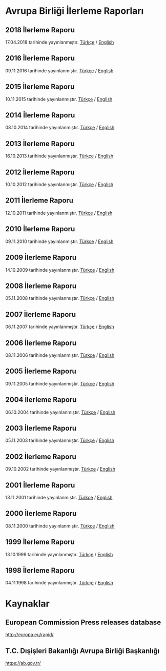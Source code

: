 # Avrupa Birliği İlerleme Raporları

## 2018 İlerleme Raporu
17.04.2018 tarihinde yayınlanmıştır. [Türkçe](raporlar/2018.tr.pdf) / [English](raporlar/2018.en.pdf)

## 2016 İlerleme Raporu
09.11.2016 tarihinde yayınlanmıştır. [Türkçe](raporlar/2016.tr.pdf) / [English](raporlar/2016.en.pdf)

## 2015 İlerleme Raporu
10.11.2015 tarihinde yayınlanmıştır. [Türkçe](raporlar/2015.tr.pdf) / [English](raporlar/2015.en.pdf)

## 2014 İlerleme Raporu
08.10.2014 tarihinde yayınlanmıştır. [Türkçe](raporlar/2014.tr.pdf) / [English](raporlar/2014.en.pdf)

## 2013 İlerleme Raporu
16.10.2013 tarihinde yayınlanmıştır. [Türkçe](raporlar/2013.tr.pdf) / [English](raporlar/2013.en.pdf)

## 2012 İlerleme Raporu
10.10.2012 tarihinde yayınlanmıştır. [Türkçe](raporlar/2012.tr.pdf) / [English](raporlar/2012.en.pdf)

## 2011 İlerleme Raporu
12.10.2011 tarihinde yayınlanmıştır. [Türkçe](raporlar/2011.tr.pdf) / [English](raporlar/2011.en.pdf)

## 2010 İlerleme Raporu
09.11.2010 tarihinde yayınlanmıştır. [Türkçe](raporlar/2010.tr.pdf) / [English](raporlar/2010.en.pdf)

## 2009 İlerleme Raporu
14.10.2009 tarihinde yayınlanmıştır. [Türkçe](raporlar/2009.tr.pdf) / [English](raporlar/2009.en.pdf)

## 2008 İlerleme Raporu
05.11.2008 tarihinde yayınlanmıştır. [Türkçe](raporlar/2008.tr.pdf) / [English](raporlar/2008.en.pdf)

## 2007 İlerleme Raporu
06.11.2007 tarihinde yayınlanmıştır. [Türkçe](raporlar/2007.tr.pdf) / [English](raporlar/2007.en.pdf)

## 2006 İlerleme Raporu
08.11.2006 tarihinde yayınlanmıştır. [Türkçe](raporlar/2006.tr.pdf) / [English](raporlar/2006.en.pdf)

## 2005 İlerleme Raporu
09.11.2005 tarihinde yayınlanmıştır. [Türkçe](raporlar/2005.tr.pdf) / [English](raporlar/2005.en.pdf)

## 2004 İlerleme Raporu
06.10.2004 tarihinde yayınlanmıştır. [Türkçe](raporlar/2004.tr.pdf) / [English](raporlar/2004.en.pdf)

## 2003 İlerleme Raporu
05.11.2003 tarihinde yayınlanmıştır. [Türkçe](raporlar/2003.tr.pdf) / [English](raporlar/2003.en.pdf)

## 2002 İlerleme Raporu
09.10.2002 tarihinde yayınlanmıştır. [Türkçe](raporlar/2002.tr.pdf) / [English](raporlar/2002.en.pdf)

## 2001 İlerleme Raporu
13.11.2001 tarihinde yayınlanmıştır. [Türkçe](raporlar/2001.tr.pdf) / [English](raporlar/2001.en.pdf)

## 2000 İlerleme Raporu
08.11.2000 tarihinde yayınlanmıştır. [Türkçe](raporlar/2000.tr.pdf) / [English](raporlar/2000.en.pdf)

## 1999 İlerleme Raporu
13.10.1999 tarihinde yayınlanmıştır. [Türkçe](raporlar/1999.tr.pdf) / [English](raporlar/1999.en.pdf)

## 1998 İlerleme Raporu
04.11.1998 tarihinde yayınlanmıştır. [Türkçe](raporlar/1998.tr.pdf) / [English](raporlar/1998.en.pdf)

# Kaynaklar

## European Commission Press releases database
http://europa.eu/rapid/

## T.C. Dışişleri Bakanlığı Avrupa Birliği Başkanlığı
https://ab.gov.tr/